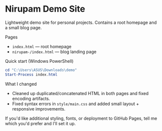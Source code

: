 # Nirupam Demo Site

Lightweight demo site for personal projects. Contains a root homepage and a small blog page.

Pages
- `index.html` — root homepage
- `nirupam-/index.html` — blog landing page

Quick start (Windows PowerShell)
```powershell
cd "C:\Users\ASUS\Downloads\demo"
Start-Process index.html
```

What I changed
- Cleaned up duplicated/concatenated HTML in both pages and fixed encoding artifacts.
- Fixed syntax errors in `style/main.css` and added small layout + responsive improvements.

If you'd like additional styling, fonts, or deployment to GitHub Pages, tell me which you'd prefer and I'll set it up.
